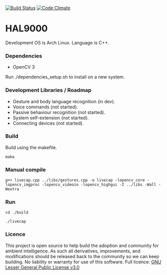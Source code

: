 [![Build Status](https://travis-ci.org/refractiveco/HAL9000.svg?branch=master)](https://travis-ci.org/refractiveco/HAL9000) [![Code Climate](https://codeclimate.com/github/codeclimate/codeclimate/badges/gpa.svg)](https://codeclimate.com/github/codeclimate/codeclimate)

# HAL9000

Development OS is Arch Linux. Language is C++.

### Dependencies

- OpenCV 3

Run ./dependencies_setup.sh to install on a new system.

### Development Libraries / Roadmap

- Gesture and body language recognition (in dev).
- Voice commands (not started).
- Passive behaviour recognition (not started).
- System self-extension (not started).
- Connecting devices (not started).

### Build

Build using the makefile.

```make```

### Manual compile

```g++ livecap.cpp ../libs/gestures.cpp -o livecap -lopencv_core -lopencv_imgproc -lopencv_videoio -lopencv_highgui -I ../libs -Wall -Wextra```

### Run

```cd ./build```

```./livecap```

### Licence

This project is open source to help build the adoption and community for ambient intelligence. As such all derivatives, improvements, and modifications should be released back to the community so we can keep building. No liability or warranty for use of this software. Full licence: [GNU Lesser General Public License v3.0](LICENSE)
